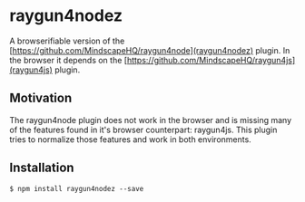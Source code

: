 raygun4nodez
============

A browserifiable version of the [https://github.com/MindscapeHQ/raygun4node](raygun4nodez) plugin.
In the browser it depends on the [https://github.com/MindscapeHQ/raygun4js](raygun4js) plugin.

Motivation
----------

The raygun4node plugin does not work in the browser and is missing many of the
features found in it's browser counterpart: raygun4js. This plugin tries to
normalize those features and work in both environments.

Installation
------------

    $ npm install raygun4nodez --save
